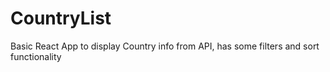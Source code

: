 # CountryList
Basic React App to display Country info from API, has some filters and sort functionality
